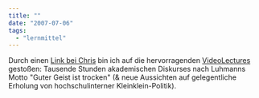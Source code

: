 ```yaml
---
title: ""
date: "2007-07-06"
tags: 
  - "lernmittel"
---
```


Durch einen [Link bei Chris](http://del.icio.us/chl "chl's bookmarks on del.icio.us") bin ich auf die hervorragenden [VideoLectures](http://videolectures.net/ "VideoLectures - exchange ideas &1 share knowledge") gestoßen: Tausende Stunden akademischen Diskurses nach Luhmanns Motto "Guter Geist ist trocken" (& neue Aussichten auf gelegentliche Erholung von hochschulinterner Kleinklein-Politik).
